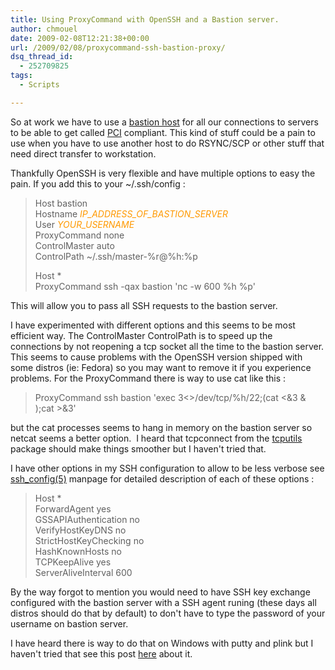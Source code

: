 ```yaml
---
title: Using ProxyCommand with OpenSSH and a Bastion server.
author: chmouel
date: 2009-02-08T12:21:38+00:00
url: /2009/02/08/proxycommand-ssh-bastion-proxy/
dsq_thread_id:
  - 252709825
tags:
  - Scripts

---
```

So at work we have to use a <a href="http://en.wikipedia.org/wiki/Bastion_host" target="_blank">bastion host</a> for all our connections to servers to be able to get called [PCI][1] compliant. This kind of stuff could be a pain to use when you have to use another host to do RSYNC/SCP or other stuff that need direct transfer to workstation.

Thankfully OpenSSH is very flexible and have multiple options to easy the pain. If you add this to your ~/.ssh/config :

> Host bastion  
> Hostname <span style="color: #ff9900;"><em>IP_ADDRESS_OF_BASTION_SERVER</em></span>  
> User <span style="color: #ff9900;"><em>YOUR_USERNAME</em></span>  
> ProxyCommand none  
> ControlMaster auto  
> ControlPath ~/.ssh/master-%r@%h:%p
> 
> Host *  
> ProxyCommand ssh -qax bastion 'nc -w 600 %h %p'

This will allow you to pass all SSH requests to the bastion server.

I have experimented with different options and this seems to be most efficient way. The ControlMaster ControlPath is to speed up the connections by not reopening a tcp socket all the time to the bastion server. This seems to cause problems with the OpenSSH version shipped with some distros (ie: Fedora) so you may want to remove it if you experience problems. For the ProxyCommand there is way to use cat like this :

> ProxyCommand ssh bastion 'exec 3<>/dev/tcp/%h/22;(cat <&3 & );cat >&3'

but the cat processes seems to hang in memory on the bastion server so netcat seems a better option.  I heard that tcpconnect from the <a href="http://linux.about.com/cs/linux101/g/tcputils.htm" target="_blank">tcputils </a>package should make things smoother but I haven't tried that.

I have other options in my SSH configuration to allow to be less verbose see [ssh_config(5)][2] manpage for detailed description of each of these options :

> Host *  
> ForwardAgent yes  
> GSSAPIAuthentication no  
> VerifyHostKeyDNS no  
> StrictHostKeyChecking no  
> HashKnownHosts no  
> TCPKeepAlive yes  
> ServerAliveInterval 600

By the way forgot to mention you would need to have SSH key exchange configured with the bastion server with a SSH agent runing (these days all distros should do that by default) to don't have to type the password of your username on bastion server.

I have heard there is way to do that on Windows with putty and plink but I haven't tried that see this post <a href="http://fixunix.com/ssh/74073-putty-proxycommand.html" target="_blank">here</a> about it.

 [1]: http://www.pcicomplianceguide.org/
 [2]: http://www.openbsd.org/cgi-bin/man.cgi?query=ssh_config